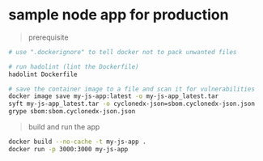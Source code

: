 # sample node app for production

> prerequisite

```bash
# use ".dockerignore" to tell docker not to pack unwanted files

# run hadolint (lint the Dockerfile)
hadolint Dockerfile

# save the container image to a file and scan it for vulnerabilities
docker image save my-js-app:latest -o my-js-app_latest.tar
syft my-js-app_latest.tar -o cyclonedx-json=sbom.cyclonedx-json.json
grype sbom:sbom.cyclonedx-json.json
```

> build and run the app

```bash
docker build --no-cache -t my-js-app .
docker run -p 3000:3000 my-js-app
```
